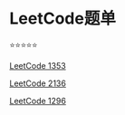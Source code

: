 # LeetCode题单

:star::star::star::star::star:

[LeetCode 1353](https://leetcode.cn/problems/maximum-number-of-events-that-can-be-attended/)

[LeetCode 2136](https://leetcode.cn/problems/earliest-possible-day-of-full-bloom/)

[LeetCode 1296](https://leetcode.cn/problems/divide-array-in-sets-of-k-consecutive-numbers/description/)
